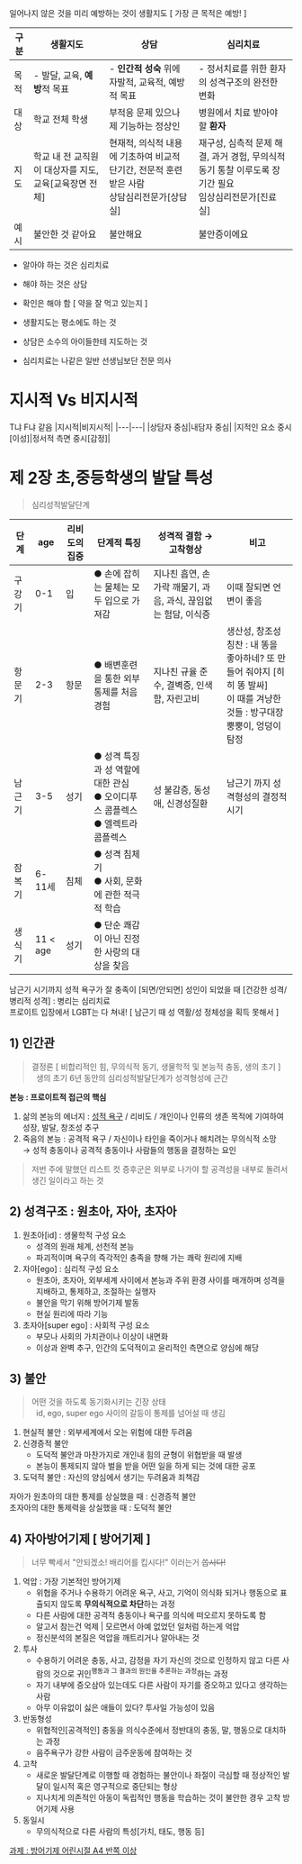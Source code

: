 <head>
    <style>
        .rb{
            color : red;
            font-weight : bold;
        }
    </style>
</head>

일어나지 않은 것을 미리 예방하는 것이 생활지도 [ 가장 큰 목적은 예방! ]

|구분|생활지도|상담|심리치료|
|---|---|---|---|
|목적|- 발달, 교육, **예방**적 목표|- **인간적 성숙** 위에 자발적, 교육적, 예방적 목표|- 정서치료를 위한 환자의 성격구조의 완전한 변화| 
|대상|학교 전체 학생|부적응 문제 있으나 제 기능하는 정상인|병원에서 치료 받아야 할 **환자**|
|지도|학교 내 전 교직원이 대상자를 지도, 교육[교육장면 전체]|현재적, 의식적 내용에 기초하여 비교적 단기간, 전문적 훈련 받은 사람<br>상담심리전문가[상담실]|재구성, 심측적 문제 해결, 과거 경험, 무의식적 동기 통찰 이루도록 장기간 필요<br>임상심리전문가[진료실]|
|예시|불안한 것 같아요|불안해요|불안증이에요|

- 알아야 하는 것은 심리치료
- 해야 하는 것은 상담
- 확인은 해야 함 [ 약을 잘 먹고 있는지 ]

- 생활지도는 평소에도 하는 것
- 상담은 소수의 아이들한테 지도하는 것
- 심리치료는 나같은 일반 선생님보단 전문 의사

# 지시적 Vs 비지시적
T냐 F냐 같음
|지시적|비지시적|
|---|---|
|상담자 중심|내담자 중심|
|지적인 요소 중시[이성]|정서적 측면 중시[감정]|

# 제 2장 초,중등학생의 발달 특성
> 심리성적발달단계

|단계|age|리비도의 집중|단계적 특징|성격적 결함 &rarr; 고착형상|비고|
|---|---|---|---|---|---|
|구강기|0-1|입|● 손에 잡히는 물체는 모두 입으로 가져감|지나친 흡연, 손가락 깨물기, 과음, 과식, 끊임없는 험담, 이식증|이때 잘되면 언변이 좋음|
|항문기|2-3|항문|● 배변훈련을 통한 외부 통제를 처음 경험|지나친 규율 준수, 결벽증, 인색함, 자린고비|생산성, 창조성<br>칭찬 : 내 똥을 좋아하네? 또 만들어 줘야지 [히히 똥 발싸]<br>이 때를 겨냥한 것들 : 방구대장 뿡뿡이, 엉덩이 탐정|
|남근기|3-5|성기|● 성격 특징과 성 역할에 대한 관심<br>● 오이디푸스 콤플렉스<br>● 엘렉트라 콤플렉스|성 불감증, 동성애, 신경성질환|남근기 까지 성격형성의 결정적 시기|
|잠복기|6-11세|침체|● 성격 침체기<br>● 사회, 문화에 관한 적극적 학습|
|생식기|11 < age|성기|● 단순 쾌감이 아닌 진정한 사랑의 대상을 찾음|

남근기 시기까지 성적 욕구가 잘 충족이 \[되면\/안되면\] 성인이 되었을 때 \[건강한 성격\/병리적 성격\] : 병리는 심리치료  
프로이트 입장에서 LGBT는 다 쳐내! [ 남근기 때 성 역활/성 정체성을 획득 못해서 ]  

## 1\) 인간관
> 결정론 [ 비합리적인 힘, 무의식적 동기, 생물학적 및 본능적 충동, 생의 초기 ]  
> &nbsp; 생의 초기 6년 동안의 심리성적발달단계가 성격형성에 근간

**본능 : 프로이트적 접근의 핵심**
1. 삶의 본능의 에너지 : <U>성적 욕구</U> \/ 리비도 \/ 개인이나 인류의 생존 목적에 기여하여 성장, 발달, 창조성 추구
1. 죽음의 본능 : 공격적 욕구 / 자신이나 타인을 죽이거나 해치려는 무의식적 소망  
&rarr; 성적 충동이나 공격적 충동이나 사람들의 행동을 결정하는 요인

> 저번 주에 말했던 리스트 컷 증후군은 외부로 나가야 할 공격성을 내부로 돌려서 생긴 일이라고 하는 것

## 2\) 성격구조 : 원초아, 자아, 초자아
1. 원초아[id] : 생물학적 구성 요소
    + 성격의 원래 체계, 선천적 본능
    + 파괴적이며 욕구의 즉각적인 충족을 향해 가는 쾌락 원리에 지배
1. 자아[ego] : 심리적 구성 요소
    + 원초아, 초자아, 외부세계 사이에서 본능과 주위 환경 사이를 매개하며 성격을 지배하고, 통제하고, 조절하는 실행자
    + 불안을 막기 위해 방어기제 발동
    + 현실 원리에 따라 기능
1. 초자아[super ego] : 사회적 구성 요소
    + 부모나 사회의 가치관이나 이상이 내면화
    + 이상과 완벽 추구, 인간의 도덕적이고 윤리적인 측면으로 양심에 해당

## 3\) 불안
> 어떤 것을 하도록 동기화시키는 긴장 상태  
> &nbsp; id, ego, super ego 사이의 갈등이 통제를 넘어설 때 생김

1. 현실적 불안 : 외부세계에서 오는 위험에 대한 두려움
1. 신경증적 불안
    + 도덕적 불안과 마찬가지로 개인내 힘의 균형이 위협받을 때 발생
    + 본능이 통제되지 않아 벌을 받을 어떤 일을 하게 되는 것에 대한 공포
1. 도덕적 불안 : 자신의 양심에서 생기는 두려움과 죄책감

자아가 원초아의 대한 통제를 상실했을 때 : 신경증적 불안  
초자아의 대한 통제력을 상실했을 때 : 도덕적 불안

## 4\) 자아방어기제 [ 방어기제 ]
> 너무 빡세서 "안되겠소! 배리어를 킵시다!" 이러는거 ~~쏩시다!~~
1. 억압 : 가장 기본적인 방어기제
    + 위협을 주거나 수용하기 어려운 욕구, 사고, 기억이 의식화 되거나 행동으로 표츌되지 않도록 **무의식적으로 차단**하는 과정
    + 다른 사람에 대한 공격적 충동이나 욕구를 의식에 떠오르지 못하도록 함
    + 알고서 참는건 억제 \| 모르면서 아예 없었던 일처럼 하는게 억압
    + 정신분석의 본질은 억압을 깨트리거나 알아내는 것
1. 투사
    + 수용하기 어려운 충동, 사고, 감정을 자기 자신의 것으로 인정하지 않고 다른 사람의 것으로 귀인<sup>행동과 그 결과의 원인을 추론하는 과정</sup>하는 과정
    + 자기 내부에 증오삼아 있는데도 다른 사람이 자기를 증오하고 있다고 생각하는 사람
    + 아무 이유없이 싫은 애들이 있다? 투사일 가능성이 있음
1. 반동형성
    + 위협적인[공격적인] 충동을 의식수준에서 정반대의 충동, 말, 행동으로 대치하는 과정
    + 음주욕구가 강한 사람이 금주운동에 참여하는 것
1. 고착
    + 새로운 발달단계로 이행할 때 경험하는 불안이나 좌절이 극심할 때 정상적인 발달이 일시적 혹은 영구적으로 중단되는 형상
    + 지나치게 의존적인 아동이 독립적인 행동을 학습하는 것이 불안한 경우 고착 방어기제 사용
1. 동일시
    + 무의식적으로 다른 사람의 특성[가치, 태도, 행동 등]

<U>과제 : 방어기제 어린시절 A4 반쪽 이상</U>